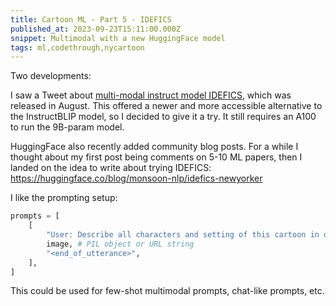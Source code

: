 ```yaml
---
title: Cartoon ML - Part 5 - IDEFICS
published_at: 2023-09-23T15:11:00.000Z
snippet: Multimodal with a new HuggingFace model
tags: ml,codethrough,nycartoon
---
```


Two developments:

I saw a Tweet about [multi-modal instruct model IDEFICS](https://huggingface.co/blog/idefics), which was released in August. This offered a newer and more accessible alternative to the InstructBLIP model, so I decided to give it a try. It still requires an A100 to run the 9B-param model.

HuggingFace also recently added community blog posts. For a while I thought about my first post being comments on 5-10 ML papers, then I landed on the idea to write about trying IDEFICS: https://huggingface.co/blog/monsoon-nlp/idefics-newyorker

I like the prompting setup:

```python
prompts = [
    [
        "User: Describe all characters and setting of this cartoon in detail. It may be sardonic or absurdist.",
        image, # PIL object or URL string
        "<end_of_utterance>",
    ],
]
```

This could be used for few-shot multimodal prompts, chat-like prompts, etc.

<br/>
<br/>
<br/>
